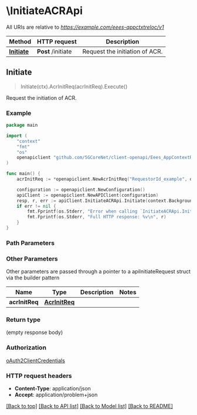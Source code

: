 # \InitiateACRApi

All URIs are relative to *https://example.com/eees-appctxtreloc/v1*

Method | HTTP request | Description
------------- | ------------- | -------------
[**Initiate**](InitiateACRApi.md#Initiate) | **Post** /initiate | Request the initiation of ACR.



## Initiate

> Initiate(ctx).AcrInitReq(acrInitReq).Execute()

Request the initiation of ACR.

### Example

```go
package main

import (
    "context"
    "fmt"
    "os"
    openapiclient "github.com/5GCoreNet/client-openapi/Eees_AppContextRelocation"
)

func main() {
    acrInitReq := *openapiclient.NewAcrInitReq("RequestorId_example", openapiclient.EndPoint{Interface{}: new(interface{})}, false) // AcrInitReq | 

    configuration := openapiclient.NewConfiguration()
    apiClient := openapiclient.NewAPIClient(configuration)
    resp, r, err := apiClient.InitiateACRApi.Initiate(context.Background()).AcrInitReq(acrInitReq).Execute()
    if err != nil {
        fmt.Fprintf(os.Stderr, "Error when calling `InitiateACRApi.Initiate``: %v\n", err)
        fmt.Fprintf(os.Stderr, "Full HTTP response: %v\n", r)
    }
}
```

### Path Parameters



### Other Parameters

Other parameters are passed through a pointer to a apiInitiateRequest struct via the builder pattern


Name | Type | Description  | Notes
------------- | ------------- | ------------- | -------------
 **acrInitReq** | [**AcrInitReq**](AcrInitReq.md) |  | 

### Return type

 (empty response body)

### Authorization

[oAuth2ClientCredentials](../README.md#oAuth2ClientCredentials)

### HTTP request headers

- **Content-Type**: application/json
- **Accept**: application/problem+json

[[Back to top]](#) [[Back to API list]](../README.md#documentation-for-api-endpoints)
[[Back to Model list]](../README.md#documentation-for-models)
[[Back to README]](../README.md)

